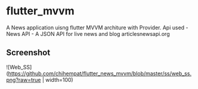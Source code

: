 # flutter_mvvm

A News application uisng flutter MVVM architure with Provider.
Api used - News API - A JSON API for live news and blog articlesnewsapi.org


## Screenshot

![Web_SS](https://github.com/chihempat/flutter_news_mvvm/blob/master/ss/web_ss.png?raw=true | width=100)
